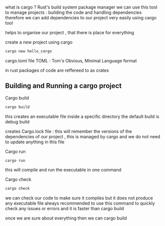 what is cargo ?
Rust's build system
package manager
we can use this tool to manage projects : building the code and handling dependencies
therefore we can add dependencies to our project very easily using cargo tool

helps to organise our project , that there is place for everything

create a new project using cargo
```bash
cargo new hello_cargo
```

cargo.toml file
TOML : Tom's Obvious, Minimal Language format

in rust packages of code are reffereed to as crates

## Building and Running a cargo project

Cargo build

```bash
cargo build
```

this creates an executable file inside a specific directory
the default build is debug build

creates Cargo.lock file : this will remember the versions of the dependencies of our project , this is managed by cargo and we do not need to update anything in this file

Cargo run
```bash
cargo run
```

this will compile and run the executable in one command

Cargo check

```bash
cargo check
```

we can check our code to make sure it compiles but it does not produce any executable file
always recommended to use this command to quickly check any issues or errors and it is faster than cargo build

once we are sure about everything then we can cargo build